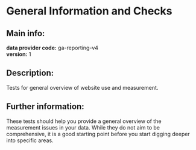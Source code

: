 # General Information and Checks  
## Main info:  
**data provider code:** ga-reporting-v4  
**version:** 1  
## Description:  
Tests for general overview of website use and measurement.  
## Further information:  
These tests should help you provide a general overview of the measurement issues in your data. While they do not aim to be comprehensive, it is a good starting point before you start digging deeper into specific areas.
